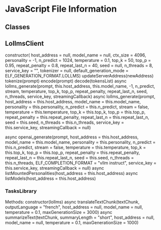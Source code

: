 # JavaScript File Information

## Classes

## LollmsClient
  constructor(
      host_address = null,
      model_name = null,
      ctx_size = 4096,
      personality = -1,
      n_predict = 1024,
      temperature = 0.1,
      top_k = 50,
      top_p = 0.95,
      repeat_penalty = 0.8,
      repeat_last_n = 40,
      seed = null,
      n_threads = 8,
      service_key = "",
      tokenizer = null,
      default_generation_mode = ELF_GENERATION_FORMAT.LOLLMS)
  updateServerAddress(newAddress)
  tokenize(prompt)
  encode(prompt)
  decode(tokensList)
  async lollms_generate(prompt, this.host_address, this.model_name, -1, n_predict, stream, temperature, top_k, top_p, repeat_penalty, repeat_last_n, seed, n_threads, service_key, streamingCallback)
  async lollms_generate(prompt, host_address = this.host_address, model_name = this.model_name, personality = this.personality, n_predict = this.n_predict, stream = false, temperature = this.temperature, top_k = this.top_k, top_p = this.top_p, repeat_penalty = this.repeat_penalty, repeat_last_n = this.repeat_last_n, seed = this.seed, n_threads = this.n_threads, service_key = this.service_key, streamingCallback = null)


  
  async openai_generate(prompt, host_address = this.host_address, model_name = this.model_name, personality = this.personality, n_predict = this.n_predict, stream = false, temperature = this.temperature, top_k = this.top_k, top_p = this.top_p, repeat_penalty = this.repeat_penalty, repeat_last_n = this.repeat_last_n, seed = this.seed, n_threads = this.n_threads, ELF_COMPLETION_FORMAT = "vllm instruct", service_key = this.service_key, streamingCallback = null)
  async listMountedPersonalities(host_address = this.host_address)
  async listModels(host_address = this.host_address)

### TasksLibrary

Methods:
constructor(lollms)
async translateTextChunk(textChunk, outputLanguage = "french", host_address = null, model_name = null, temperature = 0.1, maxGenerationSize = 3000)
async summarizeText(textChunk, summaryLength = "short", host_address = null, model_name = null, temperature = 0.1, maxGenerationSize = 1000)

